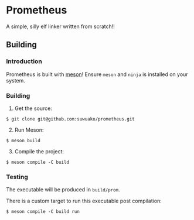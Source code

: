 # Prometheus
A simple, silly elf linker written from scratch!!

## Building

### Introduction
Prometheus is built with [meson](https://mesonbuild.com/)! 
Ensure `meson` and `ninja` is installed on your system.

### Building
1. Get the source:
```
$ git clone git@github.com:suwuako/prometheus.git
```

2. Run Meson:
```
$ meson build
```

3. Compile the project:
```
$ meson compile -C build
```

### Testing
The executable will be produced in `build/prom`.

There is a custom target to run this executable post compilation:
```
$ meson compile -C build run
```
